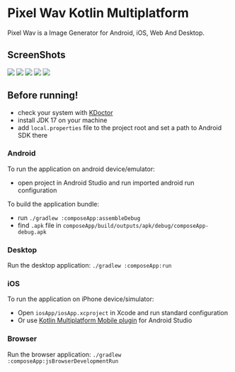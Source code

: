 # Pixel Wav Kotlin Multiplatform
Pixel Wav is a Image Generator for Android, iOS, Web And Desktop.

## ScreenShots
<img src="https://github.com/KhubaibKhan4/PixelWaveKMP/blob/master/screenshots/1.png" /> <img src="https://github.com/KhubaibKhan4/PixelWaveKMP/blob/master/screenshots/2.png"  />
<img src="https://github.com/KhubaibKhan4/PixelWaveKMP/blob/master/screenshots/3.png"  /> <img src="https://github.com/KhubaibKhan4/PixelWaveKMP/blob/master/screenshots/4.png" /> <img src="https://github.com/KhubaibKhan4/PixelWaveKMP/blob/master/screenshots/5.png"  />

## Before running!
 - check your system with [KDoctor](https://github.com/Kotlin/kdoctor)
 - install JDK 17 on your machine
 - add `local.properties` file to the project root and set a path to Android SDK there

### Android
To run the application on android device/emulator:  
 - open project in Android Studio and run imported android run configuration

To build the application bundle:
 - run `./gradlew :composeApp:assembleDebug`
 - find `.apk` file in `composeApp/build/outputs/apk/debug/composeApp-debug.apk`

### Desktop
Run the desktop application: `./gradlew :composeApp:run`

### iOS
To run the application on iPhone device/simulator:
 - Open `iosApp/iosApp.xcproject` in Xcode and run standard configuration
 - Or use [Kotlin Multiplatform Mobile plugin](https://plugins.jetbrains.com/plugin/14936-kotlin-multiplatform-mobile) for Android Studio

### Browser
Run the browser application: `./gradlew :composeApp:jsBrowserDevelopmentRun`

